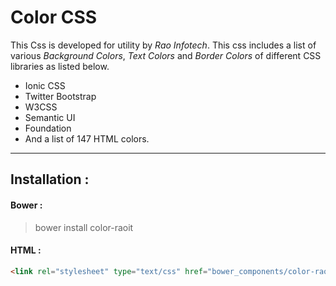 # Color CSS

This Css is developed for utility by _Rao Infotech_. This css includes a list of various *Background Colors*, *Text Colors* and *Border Colors* of different CSS libraries as listed below.

* Ionic CSS
* Twitter Bootstrap
* W3CSS
* Semantic UI
* Foundation 
* And a list of 147 HTML colors.

____________________________

## Installation : 

#### Bower : 
> bower install color-raoit


#### HTML : 
```html
<link rel="stylesheet" type="text/css" href="bower_components/color-raoit/css/colors.css" />
```
